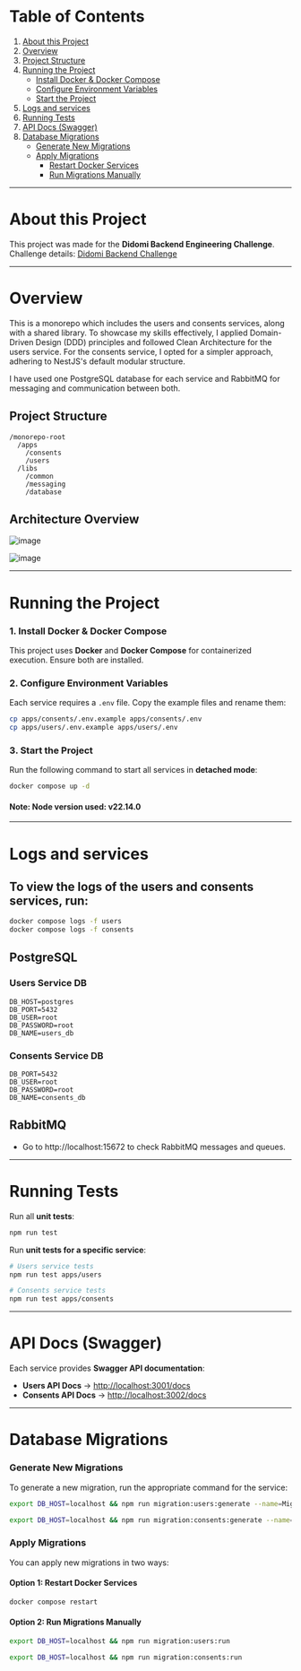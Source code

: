 # Table of Contents

1. [About this Project](#about-this-project)
2. [Overview](#overview)
3. [Project Structure](#project-structure)
4. [Running the Project](#running-the-project)
   - [Install Docker & Docker Compose](#1%EF%B8%8F%E2%83%A3-install-docker--docker-compose)
   - [Configure Environment Variables](#2%EF%B8%8F%E2%83%A3-configure-environment-variables)
   - [Start the Project](#3%EF%B8%8F%E2%83%A3-start-the-project)
5. [Logs and services](#logs-and-services)
6. [Running Tests](#running-tests)
7. [API Docs (Swagger)](#api-docs-swagger)
8. [Database Migrations](#database-migrations)
   - [Generate New Migrations](#generate-new-migrations)
   - [Apply Migrations](#apply-migrations)
     - [Restart Docker Services](#option-1-restart-docker-services)
     - [Run Migrations Manually](#option-2-run-migrations-manually)

---

# About this Project
This project was made for the **Didomi Backend Engineering Challenge**.  
Challenge details: [Didomi Backend Challenge](https://github.com/didomi/challenges/tree/master/backend)

---

# Overview

This is a monorepo which includes the users and consents services, along with a shared library. To showcase my skills effectively, I applied Domain-Driven Design (DDD) principles and followed Clean Architecture for the users service. For the consents service, I opted for a simpler approach, adhering to NestJS's default modular structure.

I have used one PostgreSQL database for each service and RabbitMQ for messaging and communication between both.

## Project Structure

```
/monorepo-root
  /apps       
    /consents
    /users    
  /libs       
    /common   
    /messaging
    /database
```
## Architecture Overview
![image](https://github.com/user-attachments/assets/71d36bbd-2fb9-4e17-8dd8-e06fb335c1f3)

![image](https://github.com/user-attachments/assets/11c9d7c3-28c1-4fa0-addb-c535a96d84b9)

---

# Running the Project
### 1️. Install Docker & Docker Compose
This project uses **Docker** and **Docker Compose** for containerized execution. Ensure both are installed.

### 2️. Configure Environment Variables
Each service requires a `.env` file. Copy the example files and rename them:

```bash
cp apps/consents/.env.example apps/consents/.env
cp apps/users/.env.example apps/users/.env
```

### 3️. Start the Project
Run the following command to start all services in **detached mode**:

```bash
docker compose up -d
```

#### Note: Node version used: v22.14.0

---

# Logs and services

## To view the logs of the **users** and **consents** services, run:

```bash
docker compose logs -f users
docker compose logs -f consents
```

## PostgreSQL
### Users Service DB
```
DB_HOST=postgres
DB_PORT=5432
DB_USER=root
DB_PASSWORD=root
DB_NAME=users_db
```

### Consents Service DB
```
DB_PORT=5432
DB_USER=root
DB_PASSWORD=root
DB_NAME=consents_db
```
## RabbitMQ
- Go to http://localhost:15672 to check RabbitMQ messages and queues.
---

# Running Tests

Run all **unit tests**:
```bash
npm run test
```

Run **unit tests for a specific service**:
```bash
# Users service tests
npm run test apps/users

# Consents service tests
npm run test apps/consents
```

---

# API Docs (Swagger)
Each service provides **Swagger API documentation**:

- **Users API Docs** → [http://localhost:3001/docs](http://localhost:3001/docs)
- **Consents API Docs** → [http://localhost:3002/docs](http://localhost:3002/docs)

---

# Database Migrations

### Generate New Migrations
To generate a new migration, run the appropriate command for the service:

```bash
export DB_HOST=localhost && npm run migration:users:generate --name=MigrationName
```

```bash
export DB_HOST=localhost && npm run migration:consents:generate --name=MigrationName
```

### Apply Migrations
You can apply new migrations in two ways:

#### **Option 1: Restart Docker Services**
```bash
docker compose restart
```

#### **Option 2: Run Migrations Manually**
```bash
export DB_HOST=localhost && npm run migration:users:run
```
```bash
export DB_HOST=localhost && npm run migration:consents:run
```

